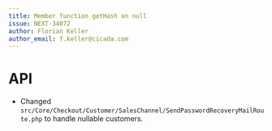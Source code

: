 ```yaml
---
title: Member function getHash on null
issue: NEXT-34072
author: Florian Keller
author_email: f.keller@cicada.com
---
```

# API
* Changed `src/Core/Checkout/Customer/SalesChannel/SendPasswordRecoveryMailRoute.php` to handle nullable customers.
